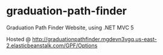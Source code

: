 # graduation-path-finder
Graduation Path Finder Website, using .NET MVC 5

Hosted @ http://graduationpathfinder.mgdevn3vgq.us-east-2.elasticbeanstalk.com/GPF/Options
